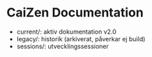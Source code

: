 # CaiZen Documentation

- current/: aktiv dokumentation v2.0
- legacy/: historik (arkiverat, påverkar ej build)
- sessions/: utvecklingssessioner
